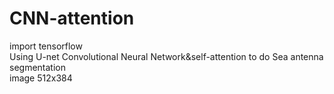 # CNN-attention
import tensorflow    
Using U-net Convolutional Neural Network&self-attention to do Sea antenna segmentation    
image 512x384  

